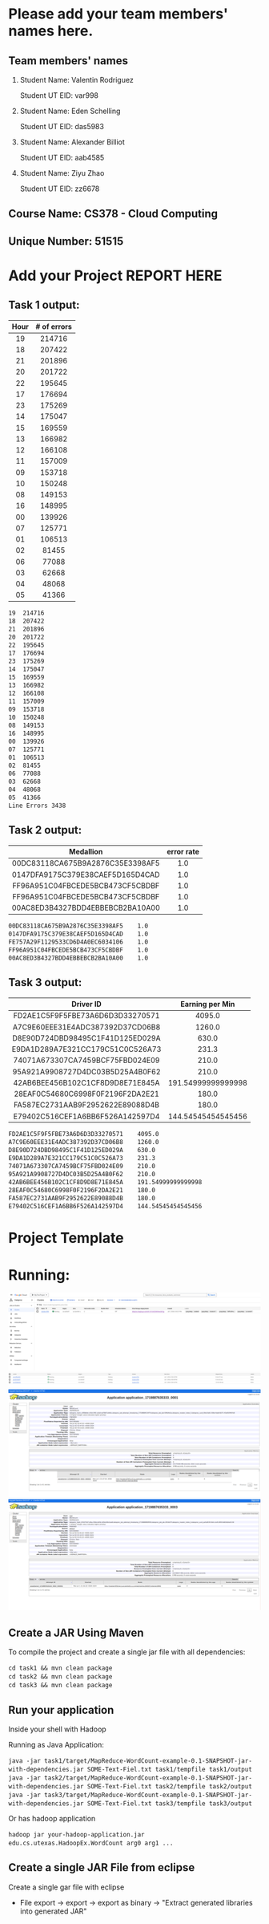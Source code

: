 # Please add your team members' names here. 

## Team members' names 

1. Student Name: Valentin Rodriguez

   Student UT EID: var998

2. Student Name: Eden Schelling

   Student UT EID: das5983

3. Student Name: Alexander Billiot

   Student UT EID: aab4585

4. Student Name: Ziyu Zhao

   Student UT EID: zz6678

##  Course Name: CS378 - Cloud Computing 

##  Unique Number: 51515
    


# Add your Project REPORT HERE 

## Task 1 output:  

| Hour | # of errors |
| :-: | :-: |
| 19 | 214716 |
| 18 | 207422 |
| 21 | 201896 |
| 20 | 201722 |
| 22 | 195645 |
| 17 | 176694 |
| 23 | 175269 |
| 14 | 175047 |
| 15 | 169559 |
| 13 | 166982 |
| 12 | 166108 |
| 11 | 157009 |
| 09 | 153718 |
| 10 | 150248 |
| 08 | 149153 |
| 16 | 148995 |
| 00 | 139926 |
| 07 | 125771 |
| 01 | 106513 |
| 02 | 81455 |
| 06 | 77088 |
| 03 | 62668 |
| 04 | 48068 |
| 05 | 41366 |

```
19	214716
18	207422
21	201896
20	201722
22	195645
17	176694
23	175269
14	175047
15	169559
13	166982
12	166108
11	157009
09	153718
10	150248
08	149153
16	148995
00	139926
07	125771
01	106513
02	81455
06	77088
03	62668
04	48068
05	41366
Line Errors	3438
```

## Task 2 output:  

| Medallion | error rate |
| :-: | :-: |
| 00DC83118CA675B9A2876C35E3398AF5 | 1.0 |
| 0147DFA9175C379E38CAEF5D165D4CAD | 1.0 |
| FF96A951C04FBCEDE5BCB473CF5CBDBF | 1.0 |
| FF96A951C04FBCEDE5BCB473CF5CBDBF | 1.0 |
| 00AC8ED3B4327BDD4EBBEBCB2BA10A00 | 1.0 |

```
00DC83118CA675B9A2876C35E3398AF5	1.0
0147DFA9175C379E38CAEF5D165D4CAD	1.0
FE757A29F1129533CD6D4A0EC6034106	1.0
FF96A951C04FBCEDE5BCB473CF5CBDBF	1.0
00AC8ED3B4327BDD4EBBEBCB2BA10A00	1.0
```


## Task 3 output:  

| Driver ID | Earning per Min |
| :-: | :-: |
| FD2AE1C5F9F5FBE73A6D6D3D33270571 | 4095.0 |
| A7C9E60EEE31E4ADC387392D37CD06B8 | 1260.0 |
| D8E90D724DBD98495C1F41D125ED029A | 630.0 |
| E9DA1D289A7E321CC179C51C0C526A73 | 231.3 |
| 74071A673307CA7459BCF75FBD024E09 | 210.0 |
| 95A921A9908727D4DC03B5D25A4B0F62 | 210.0 |
| 42AB6BEE456B102C1CF8D9D8E71E845A | 191.54999999999998 |
| 28EAF0C54680C6998F0F2196F2DA2E21 | 180.0 |
| FA587EC2731AAB9F2952622E89088D4B | 180.0 |
| E79402C516CEF1A6BB6F526A142597D4 | 144.54545454545456 |


```
FD2AE1C5F9F5FBE73A6D6D3D33270571	4095.0
A7C9E60EEE31E4ADC387392D37CD06B8	1260.0
D8E90D724DBD98495C1F41D125ED029A	630.0
E9DA1D289A7E321CC179C51C0C526A73	231.3
74071A673307CA7459BCF75FBD024E09	210.0
95A921A9908727D4DC03B5D25A4B0F62	210.0
42AB6BEE456B102C1CF8D9D8E71E845A	191.54999999999998
28EAF0C54680C6998F0F2196F2DA2E21	180.0
FA587EC2731AAB9F2952622E89088D4B	180.0
E79402C516CEF1A6BB6F526A142597D4	144.54545454545456
```


# Project Template

# Running:

![image](./info/dataproc.png)
![image](./info/jobs.png)
![image](./info/task1-job1.png)
![image](./info/task2-job1.png)



## Create a JAR Using Maven 

To compile the project and create a single jar file with all dependencies: 
	
```	cd task1 && mvn clean package ```  
```	cd task2 && mvn clean package ```  
```	cd task3 && mvn clean package ```  



## Run your application
Inside your shell with Hadoop

Running as Java Application:

```java -jar task1/target/MapReduce-WordCount-example-0.1-SNAPSHOT-jar-with-dependencies.jar SOME-Text-Fiel.txt task1/tempfile task1/output```  
```java -jar task2/target/MapReduce-WordCount-example-0.1-SNAPSHOT-jar-with-dependencies.jar SOME-Text-Fiel.txt task2/tempfile task2/output```  
```java -jar task3/target/MapReduce-WordCount-example-0.1-SNAPSHOT-jar-with-dependencies.jar SOME-Text-Fiel.txt task3/tempfile task3/output```  

Or has hadoop application

```hadoop jar your-hadoop-application.jar edu.cs.utexas.HadoopEx.WordCount arg0 arg1 ... ```



## Create a single JAR File from eclipse



Create a single gar file with eclipse 

*  File export -> export  -> export as binary ->  "Extract generated libraries into generated JAR"
